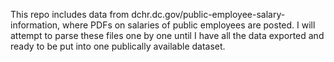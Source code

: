 This repo includes data from dchr.dc.gov/public-employee-salary-information, where PDFs on salaries of public employees are posted.
I will attempt to parse these files one by one until I have all the data exported and ready to be put into one publically available dataset.
